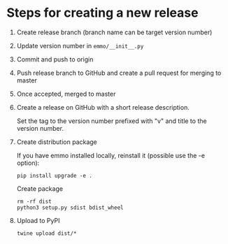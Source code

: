 Steps for creating a new release
================================

1. Create release branch (branch name can be target version number)

2. Update version number in `emmo/__init__.py`

3. Commit and push to origin

4. Push release branch to GitHub and create a pull request for merging to master

5. Once accepted, merged to master

6. Create a release on GitHub with a short release description.

   Set the tag to the version number prefixed with "v" and title to
   the version number.

7. Create distribution package

   If you have emmo installed locally, reinstall it (possible use the -e
   option):

       pip install upgrade -e .

   Create package

       rm -rf dist
       python3 setup.py sdist bdist_wheel

8. Upload to PyPI

       twine upload dist/*
